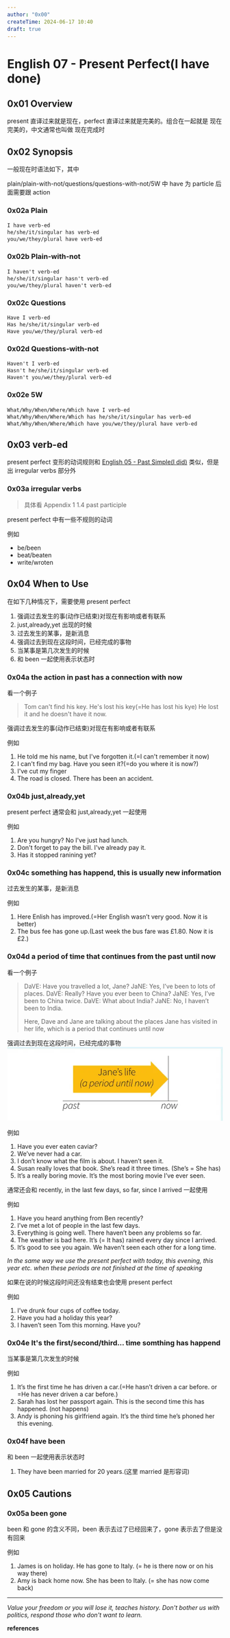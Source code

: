 ```yaml
---
author: "0x00"
createTime: 2024-06-17 10:40
draft: true
---
```


# English 07 - Present Perfect(I have done)

## 0x01 Overview

present 直译过来就是现在，perfect 直译过来就是完美的。组合在一起就是 现在完美的，中文通常也叫做 现在完成时

## 0x02 Synopsis

一般现在时语法如下，其中
 
plain/plain-with-not/questions/questions-with-not/5W 中 have 为 particle 后面需要跟 action

### 0x02a Plain

```
I have verb-ed
he/she/it/singular has verb-ed
you/we/they/plural have verb-ed
```

### 0x02b Plain-with-not

```
I haven't verb-ed
he/she/it/singular hasn't verb-ed
you/we/they/plural haven't verb-ed
```

### 0x02c Questions

```
Have I verb-ed
Has he/she/it/singular verb-ed
Have you/we/they/plural verb-ed
```

### 0x02d Questions-with-not

```
Haven't I verb-ed
Hasn't he/she/it/singular verb-ed
Haven't you/we/they/plural verb-ed
```

### 0x02e 5W

```
What/Why/When/Where/Which have I verb-ed
What/Why/When/Where/Which has he/she/it/singular has verb-ed
What/Why/When/Where/Which have you/we/they/plural have verb-ed
```

## 0x03 verb-ed

present perfect 变形的动词规则和 [English 05 - Past Simple(I did)](English%2005%20-%20Past%20Simple(I%20did).md) 类似，但是出 irregular verbs 部分外

### 0x03a irregular verbs

> 具体看 Appendix 1 1.4 past participle

present perfect 中有一些不规则的动词

例如
- be/been
- beat/beaten
- write/wroten

## 0x04 When to Use

在如下几种情况下，需要使用 present perfect
1. 强调过去发生的事(动作已结束)对现在有影响或者有联系
2. just,already,yet 出现的时候
3. 过去发生的某事，是新消息
4. 强调过去到现在这段时间，已经完成的事物
5. 当某事是第几次发生的时候
6. 和 been 一起使用表示状态时

### 0x04a the action in past has a connection with now

看一个例子

> Tom can't find his key.
> He's lost his key(=He has lost his kye)
> He lost it and he doesn't have it now.

强调过去发生的事(动作已结束)对现在有影响或者有联系

例如
1. He told me his name, but I've forgotten it.(=I can't remember it now)
2. I can't find my bag. Have you seen it?(=do you where it is now?)
3. I've cut my finger
4. The road is closed. There has been an accident.

### 0x04b just,already,yet

present perfect 通常会和 just,already,yet 一起使用

例如
1. Are you hungry? No I've just had lunch.
2. Don't forget to pay the bill. I've already pay it.
3. Has it stopped ranining yet?

### 0x04c something has happend, this is usually new information

过去发生的某事，是新消息

例如
1. Here Enlish has improved.(=Her English wasn’t very good. Now it is better)
2. The bus fee has gone up.(Last week the bus fare was £1.80. Now it is £2.)

### 0x04d a period of time that continues from the past until now

看一个例子

> DaVE: Have you travelled a lot, Jane?
  JaNE: Yes, I’ve been to lots of places.
  DaVE: Really? Have you ever been to China?
  JaNE: Yes, I’ve been to China twice.
  DaVE: What about India?
  JaNE: No, I haven’t been to India.
> 
> Here, Dave and Jane are talking about the places Jane
  has visited in her life, which is a period that continues until now

强调过去到现在这段时间，已经完成的事物
![](https://github.com/dhay3/picx-images-hosting/raw/master/20240617/2024-06-17_11-21-56.b8rbk8uz9.webp)

例如
1. Have you ever eaten caviar?
2. We’ve never had a car.
3. I don’t know what the film is about. I haven’t seen it.
4. Susan really loves that book. She’s read it three times. (She’s = She has)
5. It’s a really boring movie. It’s the most boring movie I’ve ever seen.

通常还会和 recently, in the last few days, so far, since I arrived  一起使用

例如
1. Have you heard anything from Ben recently?
2. I’ve met a lot of people in the last few days.
3. Everything is going well. There haven’t been any problems so far.
4. The weather is bad here. It’s (= It has) rained every day since I arrived.
5. It’s good to see you again. We haven’t seen each other for a long time.

*In the same way we use the present perfect with today, this evening, this year etc. when these periods are not finished at the time of speaking*

如果在说的时候这段时间还没有结束也会使用 present perfect

例如
1. I’ve drunk four cups of coffee today.
2. Have you had a holiday this year?
3. I haven’t seen Tom this morning. Have you?

### 0x04e It's the first/second/third... time somthing has happend

当某事是第几次发生的时候

例如
1. It’s the first time he has driven a car.(=He hasn’t driven a car before. or =He has never driven a car before.)
2. Sarah has lost her passport again. This is the second time this has happened. (not happens)
3. Andy is phoning his girlfriend again. It’s the third time he’s phoned her this evening.

### 0x04f have been

和 been 一起使用表示状态时

1. They have been married for 20 years.(这里 married 是形容词)

## 0x05 Cautions

### 0x05a been gone

been 和 gone 的含义不同，been 表示去过了已经回来了，gone 表示去了但是没有回来

例如
1. James is on holiday. He has gone to Italy. (= he is there now or on his way there)
2. Amy is back home now. She has been to Italy. (= she has now come back)

---
*Value your freedom or you will lose it, teaches history. Don't bother us with politics, respond those who don't want to learn.*

**references**



